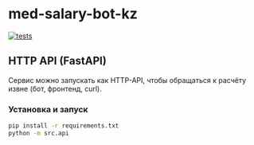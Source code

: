 # med-salary-bot-kz

[![tests](https://github.com/SergeyK3/med-salary-bot-kz/actions/workflows/tests.yml/badge.svg)](https://github.com/SergeyK3/med-salary-bot-kz/actions/workflows/tests.yml)

## HTTP API (FastAPI)
Сервис можно запускать как HTTP-API, чтобы обращаться к расчёту извне (бот, фронтенд, curl).

### Установка и запуск
```bash
pip install -r requirements.txt
python -m src.api
